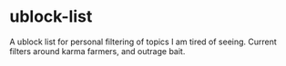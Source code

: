 # ublock-list
A ublock list for personal filtering of topics I am tired of seeing.   Current filters around karma farmers, and outrage bait. 
